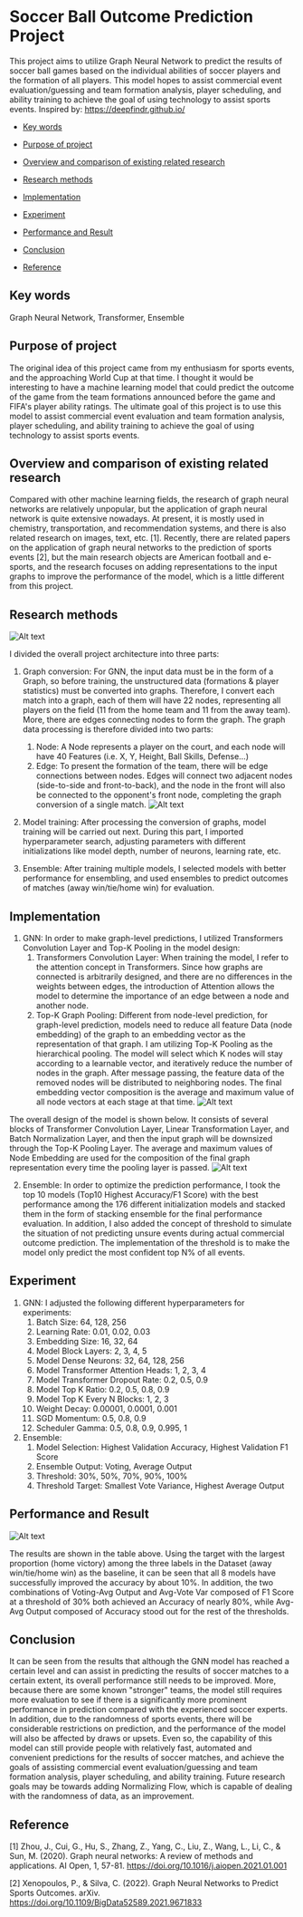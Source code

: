 # Soccer Ball Outcome Prediction Project
This project aims to utilize Graph Neural Network to predict the results of soccer ball games based on the individual abilities of soccer players and the formation of all players. This model hopes to assist commercial event evaluation/guessing and team formation analysis, player scheduling, and ability training to achieve the goal of using technology to assist sports events.
Inspired by: https://deepfindr.github.io/

- [Key words](#key-words)
  
- [Purpose of project](#purpose-of-project)
  
- [Overview and comparison of existing related research](#overview-and-comparison-of-existing-related-research)
  
- [Research methods](#research-methods)
  
- [Implementation](#implementation)
  
- [Experiment](#experiment)
  
- [Performance and Result](#performance-and-result)
  
- [Conclusion](#conclusion)
  
- [Reference](#reference)
 
## Key words
Graph Neural Network, Transformer, Ensemble

## Purpose of project
The original idea of this project came from my enthusiasm for sports events, and the approaching World Cup at that time. I thought it would be interesting to have a machine learning model that could predict the outcome of the game from the team formations announced before the game and FIFA's player ability ratings. The ultimate goal of this project is to use this model to assist commercial event evaluation and team formation analysis, player scheduling, and ability training to achieve the goal of using technology to assist sports events.

## Overview and comparison of existing related research
Compared with other machine learning fields, the research of graph neural networks are relatively unpopular, but the application of graph neural network is quite extensive nowadays. At present, it is mostly used in chemistry, transportation, and recommendation systems, and there is also related research on images, text, etc. [1]. Recently, there are related papers on the application of graph neural networks to the prediction of sports events [2], but the main research objects are American football and e-sports, and the research focuses on adding representations to the input graphs to improve the performance of the model, which is a little different from this project.

## Research methods
![Alt text](https://imgur.com/gallery/KA9pcSx) 

I divided the overall project architecture into three parts:
1. Graph conversion: For GNN, the input data must be in the form of a Graph, so before training, the unstructured data  (formations & player statistics) must be converted into graphs. Therefore, I convert each match into a graph, each of them will have 22 nodes, representing all players on the field (11 from the home team and 11 from the away team). More, there are edges connecting nodes to form the graph. The graph data processing is therefore divided into two parts:
    1. Node: A Node represents a player on the court, and each node will have 40 Features (i.e. X, Y, Height, Ball Skills, Defense…)
    2. Edge: To present the formation of the team, there will be edge connections between nodes. Edges will connect two adjacent nodes (side-to-side and front-to-back), and the node in the front will also be connected to the opponent's front node, completing the graph conversion of a single match.
    ![Alt text](https://imgur.com/gallery/u2ksw7k)

2. Model training: After processing the conversion of graphs, model training will be carried out next. During this part, I imported hyperparameter search, adjusting parameters with different initializations like model depth, number of neurons, learning rate, etc.
3. Ensemble: After training multiple models, I selected models with better performance for ensembling, and used ensembles to predict outcomes of matches (away win/tie/home win) for evaluation.

## Implementation 
1. GNN: In order to make graph-level predictions, I utilized Transformers Convolution Layer and Top-K Pooling in the model design:
    1. Transformers Convolution Layer: When training the model, I refer to the attention concept in Transformers. Since how graphs are connected is arbitrarily designed, and there are no differences in the weights between edges, the introduction of Attention allows the model to determine the importance of an edge between a node and another node.
    2. Top-K Graph Pooling: Different from node-level prediction, for graph-level prediction, models need to reduce all feature Data (node embedding) of the graph to an embedding vector as the representation of that graph. I am utilizing Top-K Pooling as the hierarchical pooling. The model will select which K nodes will stay according to a learnable vector, and iteratively reduce the number of nodes in the graph. After message passing, the feature data of the removed nodes will be distributed to neighboring nodes. The final embedding vector composition is the average and maximum value of all node vectors at each stage at that time.
![Alt text](https://imgur.com/a/lbrFWuZ)

The overall design of the model is shown below. It consists of several blocks of Transformer Convolution Layer, Linear Transformation Layer, and Batch Normalization Layer, and then the input graph will be downsized through the Top-K Pooling Layer. The average and maximum values of Node Embedding are used for the composition of the final graph representation every time the pooling layer is passed.
![Alt text](https://imgur.com/a/4bYVYvM)

2. Ensemble: In order to optimize the prediction performance, I took the top 10 models (Top10 Highest Accuracy/F1 Score) with the best performance among the 176 different initialization models and stacked them in the form of stacking ensemble for the final performance evaluation. In addition, I also added the concept of threshold to simulate the situation of not predicting unsure events during actual commercial outcome prediction. The implementation of the threshold is to make the model only predict the most confident top N% of all events.

## Experiment
1. GNN: I adjusted the following different hyperparameters for experiments:
    1. Batch Size: 64, 128, 256
    2. Learning Rate: 0.01, 0.02, 0.03
    3. Embedding Size: 16, 32, 64
    4. Model Block Layers: 2, 3, 4, 5
    5. Model Dense Neurons: 32, 64, 128, 256
    6. Model Transformer Attention Heads: 1, 2, 3, 4
    7. Model Transformer Dropout Rate: 0.2, 0.5, 0.9
    8. Model Top K Ratio: 0.2, 0.5, 0.8, 0.9
    9. Model Top K Every N Blocks: 1, 2, 3
    10. Weight Decay: 0.00001, 0.0001, 0.001
    11. SGD Momentum: 0.5, 0.8, 0.9
    12. Scheduler Gamma: 0.5, 0.8, 0.9, 0.995, 1
2. Ensemble: 
    1. Model Selection: Highest Validation Accuracy, Highest Validation F1 Score
    2. Ensemble Output: Voting, Average Output
    3. Threshold: 30%, 50%, 70%, 90%, 100%
    4. Threshold Target: Smallest Vote Variance, Highest Average Output

## Performance and Result
![Alt text](https://imgur.com/a/B7czjX1)

The results are shown in the table above. Using the target with the largest proportion (home victory) among the three labels in the Dataset (away win/tie/home win) as the baseline, it can be seen that all 8 models have successfully improved the accuracy by about 10%. In addition, the two combinations of Voting-Avg Output and Avg-Vote Var composed of F1 Score at a threshold of 30% both achieved an Accuracy of nearly 80%, while Avg-Avg Output composed of Accuracy stood out for the rest of the thresholds.

## Conclusion
It can be seen from the results that although the GNN model has reached a certain level and can assist in predicting the results of soccer matches to a certain extent, its overall performance still needs to be improved. More, because there are some known "stronger" teams, the model still requires more evaluation to see if there is a significantly more prominent performance in prediction compared with the experienced soccer experts. In addition, due to the randomness of sports events, there will be considerable restrictions on prediction, and the performance of the model will also be affected by draws or upsets. Even so, the capability of this model can still provide people with relatively fast, automated and convenient predictions for the results of soccer matches, and achieve the goals of assisting commercial event evaluation/guessing and team formation analysis, player scheduling, and ability training.
Future research goals may be towards adding Normalizing Flow, which is capable of dealing with the randomness of data, as an improvement.

## Reference
[1] Zhou, J., Cui, G., Hu, S., Zhang, Z., Yang, C., Liu, Z., Wang, L., Li, C., & Sun, M. (2020). Graph neural networks: A review of methods and applications. AI Open, 1, 57-81. https://doi.org/10.1016/j.aiopen.2021.01.001

[2] Xenopoulos, P., & Silva, C. (2022). Graph Neural Networks to Predict Sports Outcomes. arXiv. https://doi.org/10.1109/BigData52589.2021.9671833
